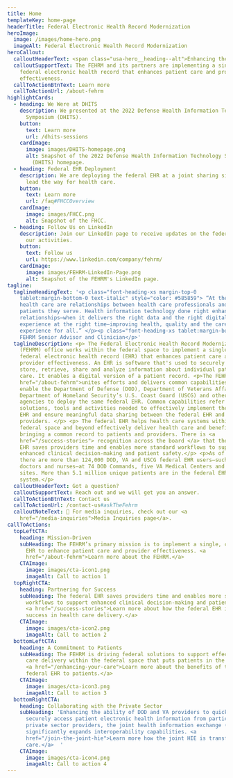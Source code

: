 ```yaml
---
title: Home
templateKey: home-page
headerTitle: Federal Electronic Health Record Modernization
heroImage:
  image: /images/home-hero.png
  imageAlt: Federal Electronic Health Record Modernization
heroCallout:
  calloutHeaderText: <span class="usa-hero__heading--alt">Enhancing the Care Experience</span>
  calloutSupportText: The FEHRM and its partners are implementing a single, common
    federal electronic health record that enhances patient care and provider
    effectiveness.
  callToActionBtnText: Learn more
  callToActionUrl: /about-fehrm
highlightCards:
  - heading: We Were at DHITS
    description: We presented at the 2022 Defense Health Information Technology
      Symposium (DHITS).
    button:
      text: Learn more
      url: /dhits-sessions
    cardImage:
      image: images/DHITS-homepage.png
      alt: Snapshot of the 2022 Defense Health Information Technology Symposium
        (DHITS) homepage.
  - heading: Federal EHR Deployment
    description: We are deploying the federal EHR at a joint sharing site that will
      lead the way for health care.
    button:
      text: Learn more
      url: /faq#FHCCOverview
    cardImage:
      image: images/FHCC.png
      alt: Snapshot of the FHCC.
  - heading: Follow Us on LinkedIn
    description: Join our LinkedIn page to receive updates on the federal EHR and
      our activities.
    button:
      text: Follow us
      url: https://www.linkedin.com/company/fehrm/
    cardImage:
      image: images/FEHRM-LinkedIn-Page.png
      alt: Snapshot of the FEHRM's LinkedIn page.
tagline:
  taglineHeadingText: '<p class="font-heading-xs margin-top-0
    tablet:margin-bottom-0 text-italic" style="color: #585859"> “At the heart of
    health care are relationships between health care professionals and the
    patients they serve. Health information technology done right enhances those
    relationships—when it delivers the right data and the right digital
    experience at the right time—improving health, quality and the care
    experience for all.” </p><p class="font-heading-xs tablet:margin-bottom-0">–
    FEHRM Senior Advisor and Clinician</p>'
  taglineDescription: <p> The Federal Electronic Health Record Modernization
    (FEHRM) office works within the federal space to implement a single, common
    federal electronic health record (EHR) that enhances patient care and
    provider effectiveness. An EHR is software that's used to securely document,
    store, retrieve, share and analyze information about individual patient
    care. It enables a digital version of a patient record. <p>The FEHRM <a
    href="/about-fehrm">unites efforts and delivers common capabilities</a> that
    enable the Department of Defense (DOD), Department of Veterans Affairs (VA),
    Department of Homeland Security’s U.S. Coast Guard (USCG) and other federal
    agencies to deploy the same federal EHR. Common capabilities refer to common
    solutions, tools and activities needed to effectively implement the federal
    EHR and ensure meaningful data sharing between the federal EHR and community
    providers. </p> <p> The federal EHR helps health care systems within the
    federal space and beyond effectively deliver health care and benefits by
    bringing a common record to patients and providers. There is <a
    href="/success-stories"> recognition across the board </a> that the federal
    EHR saves providers time and enables more standard workflows to support
    enhanced clinical decision-making and patient safety.</p> <p>As of today,
    there are more than 124,000 DOD, VA and USCG federal EHR users—such as
    doctors and nurses—at 74 DOD Commands, five VA Medical Centers and 109 USCG
    sites. More than 5.1 million unique patients are in the federal EHR
    system.</p>
  calloutHeaderText: Got a question?
  calloutSupportText: Reach out and we will get you an answer.
  callToActionBtnText: Contact us
  callToActionUrl: /contact-us#askTheFehrm
  calloutNoteText: 📰 For media inquiries, check out our <a
    href="/media-inquiries">Media Inquiries page</a>.
callToActions:
  topLeftCTA:
    heading: Mission-Driven
    subHeading: The FEHRM’s primary mission is to implement a single, common federal
      EHR to enhance patient care and provider effectiveness. <a
      href="/about-fehrm">Learn more about the FEHRM.</a>
    CTAImage:
      image: images/cta-icon1.png
      imageAlt: Call to action 1
  topRightCTA:
    heading: Partnering for Success
    subHeading: The federal EHR saves providers time and enables more standard
      workflows to support enhanced clinical decision-making and patient safety.
      <a href="/success-stories">Learn more about how the federal EHR is driving
      success in health care delivery.</a>
    CTAImage:
      image: images/cta-icon2.png
      imageAlt: Call to action 2
  bottomLeftCTA:
    heading: A Commitment to Patients
    subHeading: The FEHRM is driving federal solutions to support effective health
      care delivery within the federal space that puts patients in the center.
      <a href="/enhancing-your-care">Learn more about the benefits of the
      federal EHR to patients.</a>
    CTAImage:
      image: images/cta-icon3.png
      imageAlt: Call to action 3
  bottomRightCTA:
    heading: Collaborating with the Private Sector
    subHeading: 'Enhancing the ability of DOD and VA providers to quickly and
      securely access patient electronic health information from participating
      private sector providers, the joint health information exchange (HIE)
      significantly expands interoperability capabilities. <a
      href="/join-the-joint-hie">Learn more how the joint HIE is transforming
      care.</a>  '
    CTAImage:
      image: images/cta-icon4.png
      imageAlt: Call to action 4
---
```

